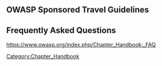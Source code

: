 ## OWASP Sponsored Travel Guidelines

## Frequently Asked Questions

<https://www.owasp.org/index.php/Chapter_Handbook:_FAQ>

[Category:Chapter_Handbook](Category:Chapter_Handbook "wikilink")